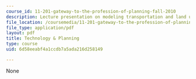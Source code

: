 ```yaml
---
course_id: 11-201-gateway-to-the-profession-of-planning-fall-2010
description: Lecture presentation on modeling transportation and land use.
file_location: /coursemedia/11-201-gateway-to-the-profession-of-planning-fall-2010/6d58eeabf4a1ccdb7a5ada216d258149_MIT11_201F10_ses14_slides.pdf
file_type: application/pdf
layout: pdf
title: Technology & Planning
type: course
uid: 6d58eeabf4a1ccdb7a5ada216d258149

---
```

None